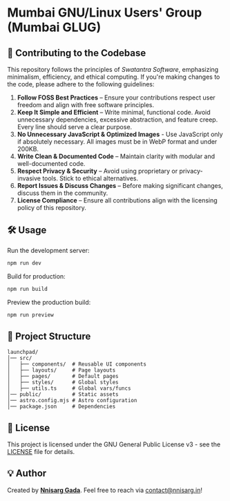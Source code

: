 # Mumbai GNU/Linux Users' Group (Mumbai GLUG) 

## 📌 Contributing to the Codebase

This repository follows the principles of *_Swatantra Software_*, emphasizing minimalism, efficiency, and ethical computing. If you're making changes to the code, please adhere to the following guidelines:

1. **Follow FOSS Best Practices** – Ensure your contributions respect user freedom and align with free software principles.
2. **Keep It Simple and Efficient** – Write minimal, functional code. Avoid unnecessary dependencies, excessive abstraction, and feature creep. Every line should serve a clear purpose.
3. **No Unnecessary JavaScript & Optimized Images** - Use JavaScript only if absolutely necessary. All images must be in WebP format and under 200KB.
4. **Write Clean & Documented Code** – Maintain clarity with modular and well-documented code.
5. **Respect Privacy & Security** – Avoid using proprietary or privacy-invasive tools. Stick to ethical alternatives.
6. **Report Issues & Discuss Changes** – Before making significant changes, discuss them in the community.
7. **License Compliance** – Ensure all contributions align with the licensing policy of this repository.

## 🛠️ Usage

Run the development server:

```sh
npm run dev
```

Build for production:

```sh
npm run build
```

Preview the production build:

```sh
npm run preview
```

## 📂 Project Structure

```
launchpad/
│── src/
│   ├── components/  # Reusable UI components
│   ├── layouts/     # Page layouts
│   ├── pages/       # Default pages
│   ├── styles/      # Global styles
│   ├── utils.ts     # Global vars/funcs
│── public/          # Static assets
│── astro.config.mjs # Astro configuration
│── package.json     # Dependencies
```

## 📜 License

This project is licensed under the GNU General Public License v3 - see the [LICENSE](LICENSE.md) file for details.

## 💡 Author

Created by **[Nnisarg Gada](https://nnisarg.in)**. Feel free to reach via [contact@nnisarg.in](mailto:contact@nnisarg.in)!
